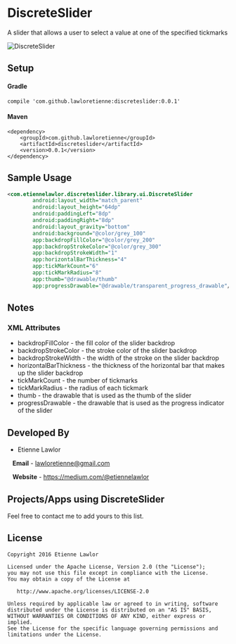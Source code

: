 # DiscreteSlider 

A slider that allows a user to select a value at one of the specified tickmarks

![DiscreteSlider](https://raw.githubusercontent.com/lawloretienne/DiscreteSlider/master/images/DiscreteSlider_Screenshot.png)

## Setup

#### Gradle

`compile 'com.github.lawloretienne:discreteslider:0.0.1'`

#### Maven
```
<dependency>
    <groupId>com.github.lawloretienne</groupId>
    <artifactId>discreteslider</artifactId>
    <version>0.0.1</version>
</dependency>
```

## Sample Usage

```xml
<com.etiennelawlor.discreteslider.library.ui.DiscreteSlider
        android:layout_width="match_parent"
        android:layout_height="64dp"
        android:paddingLeft="8dp"
        android:paddingRight="8dp"
        android:layout_gravity="bottom"
        android:background="@color/grey_100"
        app:backdropFillColor="@color/grey_200"
        app:backdropStrokeColor="@color/grey_300"
        app:backdropStrokeWidth="1"
        app:horizontalBarThickness="4"
        app:tickMarkCount="6"
        app:tickMarkRadius="8"
        app:thumb="@drawable/thumb"
        app:progressDrawable="@drawable/transparent_progress_drawable"/>
```

## Notes

### XML Attributes

* backdropFillColor - the fill color of the slider backdrop
* backdropStrokeColor - the stroke color of the slider backdrop
* backdropStrokeWidth - the width of the stroke on the slider backdrop
* horizontalBarThickness - the thickness of the horizontal bar that makes up the slider backdrop
* tickMarkCount - the number of tickmarks
* tickMarkRadius - the radius of each tickmark
* thumb - the drawable that is used as the thumb of the slider
* progressDrawable - the drawable that is used as the progress indicator of the slider

## Developed By

* Etienne Lawlor 
 
&nbsp;&nbsp;&nbsp;**Email** - lawloretienne@gmail.com

&nbsp;&nbsp;&nbsp;**Website** - https://medium.com/@etiennelawlor

## Projects/Apps using DiscreteSlider

Feel free to contact me to add yours to this list.

## License

```
Copyright 2016 Etienne Lawlor

Licensed under the Apache License, Version 2.0 (the "License");
you may not use this file except in compliance with the License.
You may obtain a copy of the License at

   http://www.apache.org/licenses/LICENSE-2.0

Unless required by applicable law or agreed to in writing, software
distributed under the License is distributed on an "AS IS" BASIS,
WITHOUT WARRANTIES OR CONDITIONS OF ANY KIND, either express or implied.
See the License for the specific language governing permissions and
limitations under the License.
```
